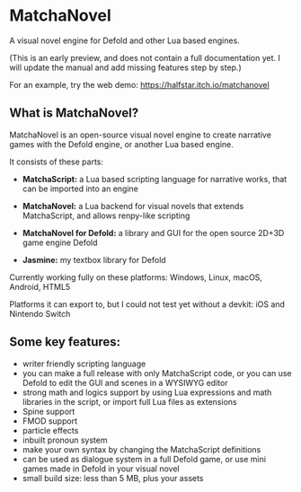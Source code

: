 # MatchaNovel
A visual novel engine for Defold and other Lua based engines.

(This is an early preview, and does not contain a full documentation yet. I will update the manual and add missing features step by step.)

For an example, try the web demo: https://halfstar.itch.io/matchanovel

## What is MatchaNovel?

MatchaNovel is an open-source visual novel engine to create narrative games with the Defold engine, or another Lua based engine.

It consists of these parts:

- **MatchaScript:** a Lua based scripting language for narrative works, that can be imported into an engine

- **MatchaNovel:** a Lua backend for visual novels that extends MatchaScript, and allows renpy-like scripting

- **MatchaNovel for Defold:** a library and GUI for the open source 2D+3D game engine Defold

- **Jasmine:** my textbox library for Defold

Currently working fully on these platforms: Windows, Linux, macOS, Android, HTML5

Platforms it can export to, but I could not test yet without a devkit: iOS and Nintendo Switch

## Some key features:

- writer friendly scripting language
- you can make a full release with only MatchaScript code, or you can use Defold to edit the GUI and scenes in a WYSIWYG editor
- strong math and logics support by using Lua expressions and math libraries in the script, or import full Lua files as extensions
- Spine support
- FMOD support
- particle effects
- inbuilt pronoun system
- make your own syntax by changing the MatchaScript definitions
- can be used as dialogue system in a full Defold game, or use mini games made in Defold in your visual novel
- small build size: less than 5 MB, plus your assets
